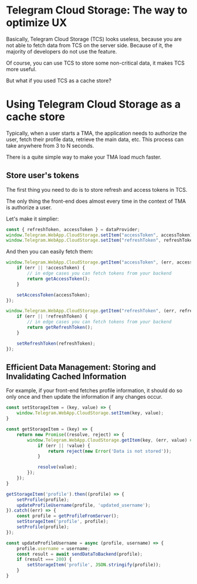 
# Telegram Cloud Storage: The way to optimize UX

Basically, Telegram Cloud Storage (TCS) looks useless, because you are not able to fetch data from TCS on the server side. Because of it, the majority of developers do not use the feature. 

Of course, you can use TCS to store some non-critical data, it makes TCS more useful.

But what if you used TCS as a cache store? 

# Using Telegram Cloud Storage as a cache store

Typically, when a user starts a TMA, the application needs to authorize the user, fetch their profile data, retrieve the main data, etc. This process can take anywhere from 3 to N seconds.

There is a quite simple way to make your TMA load much faster.

## Store user's tokens

The first thing you need to do is to store refresh and access tokens in TCS.

The only thing the front-end does almost every time in the context of TMA is authorize a user.

Let's make it simplier:

```javascript
const { refreshToken, accessToken } = dataProvider;
window.Telegram.WebApp.CloudStorage.setItem("accessToken", accessToken);
window.Telegram.WebApp.CloudStorage.setItem("refreshToken", refreshToken);
```

And then you can easily fetch them:
```javascript
window.Telegram.WebApp.CloudStorage.getItem("accessToken", (err, accessToken) => {
    if (err || !accessToken) {
        // in edge cases you can fetch tokens from your backend
        return getAccessToken();
    }

    setAccessToken(accessToken);
});

window.Telegram.WebApp.CloudStorage.getItem("refreshToken", (err, refreshToken) => {
    if (err || !refreshToken) {
        // in edge cases you can fetch tokens from your backend
        return getRefreshToken();
    }

    setRefreshToken(refreshToken);
});
```

## Efficient Data Management: Storing and Invalidating Cached Information

For example, if your front-end fetches profile information, it should do so only once and then update the information if any changes occur.

```javascript
const setStorageItem = (key, value) => {
    window.Telegram.WebApp.CloudStorage.setItem(key, value);
}

const getStorageItem = (key) => {
    return new Promise((resolve, reject) => {
        window.Telegram.WebApp.CloudStorage.getItem(key, (err, value) => {
            if (err || !value) {
                return reject(new Error('Data is not stored'));
            }

            resolve(value);
        });
    });
}

getStorageItem('profile').then((profile) => {
    setProfile(profile);
    updateProfileUsername(profile, 'updated_username');
}).catch((err) => {
    const profile = getProfileFromServer();
    setStorageItem('profile', profile);
    setProfile(profile);
});

const updateProfileUsername = async (profile, username) => {
    profile.username = username;
    const result = await sendDataToBackend(profile);
    if (result === 200) {
        setStorageItem('profile', JSON.stringify(profile));
    }
}
```

